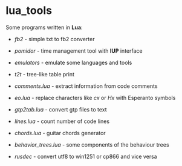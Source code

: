 # lua_tools
Some programs written in **Lua**:

* _fb2_ - simple txt to fb2 converter
* _pomidor_ - time management tool with **IUP** interface
* _emulators_ - emulate some languages and tools
* _t2t_ - tree-like table print

* _comments.lua_ - extract information from code comments
* _eo.lua_ - replace characters like _cx_ or _Hx_ with Esperanto symbols
* _gtp2tab.lua_ - convert gtp files to text
* _lines.lua_ - count number of code lines
* _chords.lua_ - guitar chords generator
* _behavior\_trees.lua_ - some components of the behaviour trees
* _rusdec_ - convert utf8 to win1251 or cp866 and vice versa
